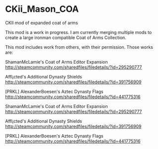 # CKii_Mason_COA
CKII mod of expanded coat of arms

This mod is a work in progress. I am currently merging multiple mods to create a large ironman compatible Coat of Arms Collection.


This mod includes work from others, with their permission. Those works are:

ShamanMcLamie's Coat of Arms Editor Expansion 
	http://steamcommunity.com/sharedfiles/filedetails/?id=295290777

Affl¡cted's Additional Dynasty Shields
	http://steamcommunity.com/sharedfiles/filedetails/?id=391756909

[PRKL] AlexanderBoesen's Aztec Dynasty Flags
	http://steamcommunity.com/sharedfiles/filedetails/?id=441775316

ShamanMcLamie's Coat of Arms Editor Expansion 
	http://steamcommunity.com/sharedfiles/filedetails/?id=295290777

Affl¡cted's Additional Dynasty Shields
	http://steamcommunity.com/sharedfiles/filedetails/?id=391756909

[PRKL] AlexanderBoesen's Aztec Dynasty Flags
	http://steamcommunity.com/sharedfiles/filedetails/?id=441775316
  
